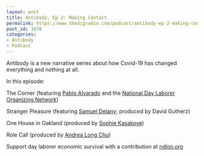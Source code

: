 ```yaml
---
layout: post
title: Antibody, Ep 2: Making Contact
permalink: https://www.thedigradio.com/podcast/antibody-ep-2-making-contact/index.html
post_id: 1678
categories: 
- Antibody
- Podcast
---
```


Antibody is a new narrative series about how Covid-19 has changed everything and nothing at all.

In this episode:

The Corner (featuring 
[Pablo Alvarado](https://twitter.com/pablondlon?lang=en) and the 
[National Day Laborer Organizing Network](https://ndlon.org/))

Stranger Pleasure (featuring 
[Samuel Delany](https://www.samueldelany.com/); produced by David Gutherz)

One House in Oakland (produced by 
[Sophie Kasakove](https://twitter.com/sophiekasakove))

Role Call (produced by 
[Andrea Long Chu](https://twitter.com/andrealongchu?lang=en))

Support day laborer economic survival with a contribution at 
[ndlon.org](http://ndlon.org)